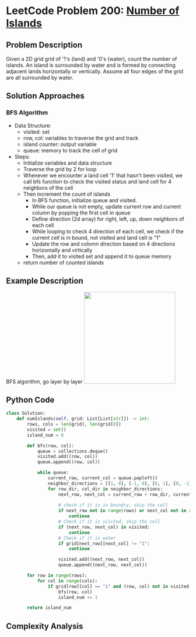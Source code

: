 # LeetCode Problem 200: [Number of Islands](https://leetcode.com/problems/number-of-islands/)
## Problem Description
Given a 2D grid grid of '1's (land) and '0's (water), count the number of islands. An island is surrounded by water and is formed by connecting adjacent lands horizontally or vertically. Assume all four edges of the grid are all surrounded by water.
## Solution Approaches
### BFS Algorithm
- Data Structure: 
    - visited: set
    - row, col: variables to traverse the grid and track 
    - island counter: output variable
    - queue: memory to track the cell of grid
- Steps:
    - Initialize variables and data structure 
    - Traverse the grid by 2 for loop 
    - Whenever we encounter a land cell '1' that hasn't been visited, we call bfs function to check the visited status and land cell for 4 neighbors of the cell
    - Then increment the count of islands
        - In BFS function, initialize queue and visited. 
        - While our queue is not empty, update current row and current column by popping the first cell in queue 
        - Define direction (2d array) for right, left, up, down neighbors of each cell 
        - While looping to check 4 direction of each cell, we check if the current cell is in bound, not visited and land cell is "1"
        - Update the row and colomn direction based on 4 directions horizontally and virtically 
        - Then, add it to visited set and append it to queue memory
    - return number of counted islands
## Example Description
BFS algorithm, go layer by layer
<img src="https://github.com/MaryamZahiri/LC-Algorithms/assets/52676399/e4fe4d8a-8747-47fb-ade3-cbdc9ca1163b" width="250"><br />

## Python Code
```python
class Solution:
    def numIslands(self, grid: List[List[str]]) -> int:
        rows, cols = len(grid), len(grid[0])
        visited = set()
        island_num = 0

        def bfs(row, col):
            queue = collections.deque()
            visited.add((row, col))
            queue.append((row, col))

            while queue:
                current_row, current_col = queue.popleft()
                neighbor_directions = [[1, 0], [-1, 0], [0, 1], [0, -1]]
                for row_dir, col_dir in neighbor_directions:
                    next_row, next_col = current_row + row_dir, current_col + col_dir
                    
                    # check if it is in boundry, skip the cell
                    if next_row not in range(rows) or next_col not in range(cols):
                        continue
                    # Check if it is visited, skip the cell
                    if (next_row, next_col) in visited:
                        continue
                    # Check if it is water
                    if grid[next_row][next_col] != "1":
                        continue

                    visited.add((next_row, next_col))
                    queue.append((next_row, next_col))

        for row in range(rows):
            for col in range(cols):
                if grid[row][col] == "1" and (row, col) not in visited:
                    bfs(row, col)
                    island_num += 1

        return island_num
```
## Complexity Analysis